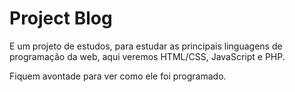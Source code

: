<h1>Project Blog</h1>

E um projeto de estudos, para estudar as principais linguagens de programação da web, aqui veremos HTML/CSS, JavaScript e PHP.

Fiquem avontade para ver como ele foi programado.